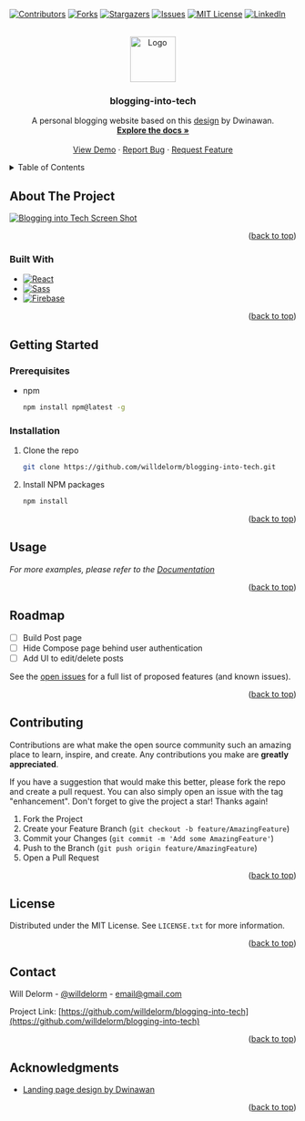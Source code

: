 <!-- Improved compatibility of back to top link: See: https://github.com/othneildrew/Best-README-Template/pull/73 -->

<a name="readme-top"></a>

<!--
*** Thanks for checking out the Best-README-Template. If you have a suggestion
*** that would make this better, please fork the repo and create a pull request
*** or simply open an issue with the tag "enhancement".
*** Don't forget to give the project a star!
*** Thanks again! Now go create something AMAZING! :D
-->

<!-- PROJECT SHIELDS -->
<!--
*** I'm using markdown "reference style" links for readability.
*** Reference links are enclosed in brackets [ ] instead of parentheses ( ).
*** See the bottom of this document for the declaration of the reference variables
*** for contributors-url, forks-url, etc. This is an optional, concise syntax you may use.
*** https://www.markdownguide.org/basic-syntax/#reference-style-links
-->

[![Contributors][contributors-shield]][contributors-url]
[![Forks][forks-shield]][forks-url]
[![Stargazers][stars-shield]][stars-url]
[![Issues][issues-shield]][issues-url]
[![MIT License][license-shield]][license-url]
[![LinkedIn][linkedin-shield]][linkedin-url]

<!-- PROJECT LOGO -->
<br />
<div align="center">
  <a href="https://github.com/willdelorm/blogging-into-tech">
    <img src="images/logo.png" alt="Logo" width="80" height="80">
  </a>

<h3 align="center">blogging-into-tech</h3>

  <p align="center">
    A personal blogging website based on this <a href="https://dribbble.com/shots/15238065-Blog-Personal-Website">design</a> by Dwinawan.
    <br />
    <a href="https://github.com/willdelorm/blogging-into-tech"><strong>Explore the docs »</strong></a>
    <br />
    <br />
    <a href="https://github.com/willdelorm/blogging-into-tech">View Demo</a>
    ·
    <a href="https://github.com/willdelorm/blogging-into-tech/issues">Report Bug</a>
    ·
    <a href="https://github.com/willdelorm/blogging-into-tech/issues">Request Feature</a>
  </p>
</div>

<!-- TABLE OF CONTENTS -->
<details>
  <summary>Table of Contents</summary>
  <ol>
    <li>
      <a href="#about-the-project">About The Project</a>
      <ul>
        <li><a href="#built-with">Built With</a></li>
      </ul>
    </li>
    <li>
      <a href="#getting-started">Getting Started</a>
      <ul>
        <li><a href="#prerequisites">Prerequisites</a></li>
        <li><a href="#installation">Installation</a></li>
      </ul>
    </li>
    <li><a href="#usage">Usage</a></li>
    <li><a href="#roadmap">Roadmap</a></li>
    <li><a href="#contributing">Contributing</a></li>
    <li><a href="#license">License</a></li>
    <li><a href="#contact">Contact</a></li>
    <li><a href="#acknowledgments">Acknowledgments</a></li>
  </ol>
</details>

<!-- ABOUT THE PROJECT -->

## About The Project

[![Blogging into Tech Screen Shot][product-screenshot]](https://example.com)

<p align="right">(<a href="#readme-top">back to top</a>)</p>

### Built With

- [![React][react.js]][react-url]
- [![Sass][sass-lang.com]][sass-url]
- [![Firebase][firebase.com]][firebase-url]

<p align="right">(<a href="#readme-top">back to top</a>)</p>

<!-- GETTING STARTED -->

## Getting Started

### Prerequisites

- npm
  ```sh
  npm install npm@latest -g
  ```

### Installation

1. Clone the repo
   ```sh
   git clone https://github.com/willdelorm/blogging-into-tech.git
   ```
2. Install NPM packages
   ```sh
   npm install
   ```

<p align="right">(<a href="#readme-top">back to top</a>)</p>

<!-- USAGE EXAMPLES -->

## Usage

_For more examples, please refer to the [Documentation](https://example.com)_

<p align="right">(<a href="#readme-top">back to top</a>)</p>

<!-- ROADMAP -->

## Roadmap

- [ ] Build Post page
- [ ] Hide Compose page behind user authentication
- [ ] Add UI to edit/delete posts

See the [open issues](https://github.com/willdelorm/blogging-into-tech/issues) for a full list of proposed features (and known issues).

<p align="right">(<a href="#readme-top">back to top</a>)</p>

<!-- CONTRIBUTING -->

## Contributing

Contributions are what make the open source community such an amazing place to learn, inspire, and create. Any contributions you make are **greatly appreciated**.

If you have a suggestion that would make this better, please fork the repo and create a pull request. You can also simply open an issue with the tag "enhancement".
Don't forget to give the project a star! Thanks again!

1. Fork the Project
2. Create your Feature Branch (`git checkout -b feature/AmazingFeature`)
3. Commit your Changes (`git commit -m 'Add some AmazingFeature'`)
4. Push to the Branch (`git push origin feature/AmazingFeature`)
5. Open a Pull Request

<p align="right">(<a href="#readme-top">back to top</a>)</p>

<!-- LICENSE -->

## License

Distributed under the MIT License. See `LICENSE.txt` for more information.

<p align="right">(<a href="#readme-top">back to top</a>)</p>

<!-- CONTACT -->

## Contact

Will Delorm - [@willdelorm](https://twitter.com/willdelorm) - email@gmail.com

Project Link: [https://github.com/willdelorm/blogging-into-tech](https://github.com/willdelorm/blogging-into-tech)

<p align="right">(<a href="#readme-top">back to top</a>)</p>

<!-- ACKNOWLEDGMENTS -->

## Acknowledgments

- [Landing page design by Dwinawan](https://dribbble.com/shots/15238065-Blog-Personal-Website)

<p align="right">(<a href="#readme-top">back to top</a>)</p>

<!-- MARKDOWN LINKS & IMAGES -->
<!-- https://www.markdownguide.org/basic-syntax/#reference-style-links -->

[contributors-shield]: https://img.shields.io/github/contributors/willdelorm/blogging-into-tech.svg?style=for-the-badge
[contributors-url]: https://github.com/willdelorm/blogging-into-tech/graphs/contributors
[forks-shield]: https://img.shields.io/github/forks/willdelorm/blogging-into-tech.svg?style=for-the-badge
[forks-url]: https://github.com/willdelorm/blogging-into-tech/network/members
[stars-shield]: https://img.shields.io/github/stars/willdelorm/blogging-into-tech.svg?style=for-the-badge
[stars-url]: https://github.com/willdelorm/blogging-into-tech/stargazers
[issues-shield]: https://img.shields.io/github/issues/willdelorm/blogging-into-tech.svg?style=for-the-badge
[issues-url]: https://github.com/willdelorm/blogging-into-tech/issues
[license-shield]: https://img.shields.io/github/license/willdelorm/blogging-into-tech.svg?style=for-the-badge
[license-url]: https://github.com/willdelorm/blogging-into-tech/blob/master/LICENSE.txt
[linkedin-shield]: https://img.shields.io/badge/-LinkedIn-black.svg?style=for-the-badge&logo=linkedin&colorB=555
[linkedin-url]: https://linkedin.com/in/willdelorm
[product-screenshot]: images/screenshot.png
[next.js]: https://img.shields.io/badge/next.js-000000?style=for-the-badge&logo=nextdotjs&logoColor=white
[next-url]: https://nextjs.org/
[react.js]: https://img.shields.io/badge/React-20232A?style=for-the-badge&logo=react&logoColor=61DAFB
[react-url]: https://reactjs.org/
[vue.js]: https://img.shields.io/badge/Vue.js-35495E?style=for-the-badge&logo=vuedotjs&logoColor=4FC08D
[vue-url]: https://vuejs.org/
[angular.io]: https://img.shields.io/badge/Angular-DD0031?style=for-the-badge&logo=angular&logoColor=white
[angular-url]: https://angular.io/
[svelte.dev]: https://img.shields.io/badge/Svelte-4A4A55?style=for-the-badge&logo=svelte&logoColor=FF3E00
[svelte-url]: https://svelte.dev/
[laravel.com]: https://img.shields.io/badge/Laravel-FF2D20?style=for-the-badge&logo=laravel&logoColor=white
[laravel-url]: https://laravel.com
[bootstrap.com]: https://img.shields.io/badge/Bootstrap-563D7C?style=for-the-badge&logo=bootstrap&logoColor=white
[bootstrap-url]: https://getbootstrap.com
[jquery.com]: https://img.shields.io/badge/jQuery-0769AD?style=for-the-badge&logo=jquery&logoColor=white
[jquery-url]: https://jquery.com
[firebase.com]: https://img.shields.io/badge/Firebase-039BE5?style=for-the-badge&logo=Firebase&logoColor=white
[firebase-url]: https://firebase.google.com/
[sass-lang.com]: https://img.shields.io/badge/SASS-hotpink.svg?style=for-the-badge&logo=SASS&logoColor=white
[sass-url]: https://sass-lang.com/
